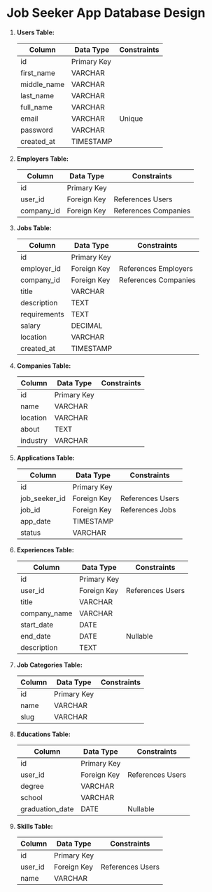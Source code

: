 # Job Seeker App Database Design

1. **Users Table:**

   | Column      | Data Type   | Constraints |
   | ----------- | ----------- | ----------- |
   | id          | Primary Key |             |
   | first_name  | VARCHAR     |             |
   | middle_name | VARCHAR     |             |
   | last_name   | VARCHAR     |             |
   | full_name   | VARCHAR     |             |
   | email       | VARCHAR     | Unique      |
   | password    | VARCHAR     |             |
   | created_at  | TIMESTAMP   |             |

2. **Employers Table:**

   | Column     | Data Type   | Constraints          |
   | ---------- | ----------- | -------------------- |
   | id         | Primary Key |                      |
   | user_id    | Foreign Key | References Users     |
   | company_id | Foreign Key | References Companies |

3. **Jobs Table:**

   | Column       | Data Type   | Constraints          |
   | ------------ | ----------- | -------------------- |
   | id           | Primary Key |                      |
   | employer_id  | Foreign Key | References Employers |
   | company_id   | Foreign Key | References Companies |
   | title        | VARCHAR     |                      |
   | description  | TEXT        |                      |
   | requirements | TEXT        |                      |
   | salary       | DECIMAL     |                      |
   | location     | VARCHAR     |                      |
   | created_at   | TIMESTAMP   |                      |

4. **Companies Table:**

   | Column   | Data Type   | Constraints |
   | -------- | ----------- | ----------- |
   | id       | Primary Key |             |
   | name     | VARCHAR     |             |
   | location | VARCHAR     |             |
   | about    | TEXT        |             |
   | industry | VARCHAR     |             |

5. **Applications Table:**

   | Column        | Data Type   | Constraints      |
   | ------------- | ----------- | ---------------- |
   | id            | Primary Key |                  |
   | job_seeker_id | Foreign Key | References Users |
   | job_id        | Foreign Key | References Jobs  |
   | app_date      | TIMESTAMP   |                  |
   | status        | VARCHAR     |                  |

6. **Experiences Table:**

   | Column       | Data Type   | Constraints      |
   | ------------ | ----------- | ---------------- |
   | id           | Primary Key |                  |
   | user_id      | Foreign Key | References Users |
   | title        | VARCHAR     |                  |
   | company_name | VARCHAR     |                  |
   | start_date   | DATE        |                  |
   | end_date     | DATE        | Nullable         |
   | description  | TEXT        |                  |

7. **Job Categories Table:**

   | Column | Data Type   | Constraints |
   | ------ | ----------- | ----------- |
   | id     | Primary Key |             |
   | name   | VARCHAR     |             |
   | slug   | VARCHAR     |             |

8. **Educations Table:**

   | Column          | Data Type   | Constraints      |
   | --------------- | ----------- | ---------------- |
   | id              | Primary Key |                  |
   | user_id         | Foreign Key | References Users |
   | degree          | VARCHAR     |                  |
   | school          | VARCHAR     |                  |
   | graduation_date | DATE        | Nullable         |

9. **Skills Table:**

   | Column  | Data Type   | Constraints      |
   | ------- | ----------- | ---------------- |
   | id      | Primary Key |                  |
   | user_id | Foreign Key | References Users |
   | name    | VARCHAR     |                  |
